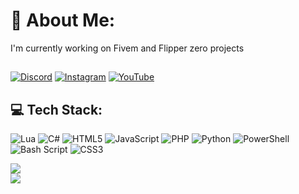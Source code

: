 # 💫 About Me:
I'm currently working on Fivem and Flipper zero projects


##
[![Discord](https://img.shields.io/badge/Discord-%237289DA.svg?logo=discord&logoColor=white)](https://discord.gg/CxsperDev) [![Instagram](https://img.shields.io/badge/Instagram-%23E4405F.svg?logo=Instagram&logoColor=white)](https://instagram.com/CxsperDev) [![YouTube](https://img.shields.io/badge/YouTube-%23FF0000.svg?logo=YouTube&logoColor=white)](https://youtube.com/@CxsperDev) 

## 💻 Tech Stack:
![Lua](https://img.shields.io/badge/lua-%232C2D72.svg?style=for-the-badge&logo=lua&logoColor=white) ![C#](https://img.shields.io/badge/c%23-%23239120.svg?style=for-the-badge&logo=csharp&logoColor=white) ![HTML5](https://img.shields.io/badge/html5-%23E34F26.svg?style=for-the-badge&logo=html5&logoColor=white) ![JavaScript](https://img.shields.io/badge/javascript-%23323330.svg?style=for-the-badge&logo=javascript&logoColor=%23F7DF1E) ![PHP](https://img.shields.io/badge/php-%23777BB4.svg?style=for-the-badge&logo=php&logoColor=white) ![Python](https://img.shields.io/badge/python-3670A0?style=for-the-badge&logo=python&logoColor=ffdd54) ![PowerShell](https://img.shields.io/badge/PowerShell-%235391FE.svg?style=for-the-badge&logo=powershell&logoColor=white) ![Bash Script](https://img.shields.io/badge/bash_script-%23121011.svg?style=for-the-badge&logo=gnu-bash&logoColor=white) ![CSS3](https://img.shields.io/badge/css3-%231572B6.svg?style=for-the-badge&logo=css3&logoColor=white)

![](https://nirzak-streak-stats.vercel.app/?user=JustCxsper&theme=dark&hide_border=false)<br/>
[![](https://visitcount.itsvg.in/api?id=JustCxsper&icon=0&color=0)](https://visitcount.itsvg.in)
